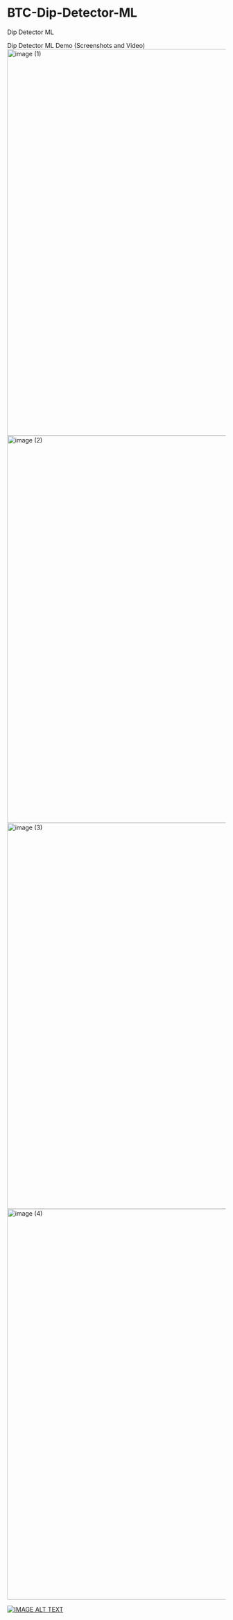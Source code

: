 # BTC-Dip-Detector-ML
Dip Detector ML



Dip Detector ML Demo (Screenshots and Video)
<img width="1366" height="890" alt="image (1)" src="https://github.com/user-attachments/assets/62704da6-8b0d-44ed-8336-ad599da9f609" />  <br>
<img width="1250" height="892" alt="image (2)" src="https://github.com/user-attachments/assets/051cd1ea-2418-4975-8627-08a8e5011689" />  <br>
<img width="1251" height="889" alt="image (3)" src="https://github.com/user-attachments/assets/03f854e2-bf3d-44f9-b01f-8d3a659d511b" />  <br>
<img width="1092" height="900" alt="image (4)" src="https://github.com/user-attachments/assets/da1d3022-6f66-4905-ac7a-1c5e9b17dd9e" />  <br>

[![IMAGE ALT TEXT](http://img.youtube.com/vi/8eToJtgs0P0/0.jpg)](http://www.youtube.com/watch?v=8eToJtgs0P0 "Dip Detector ML Demo")
